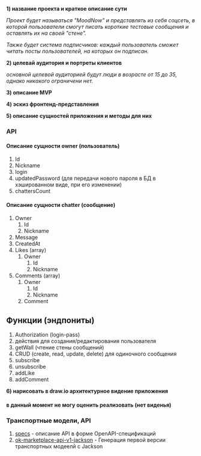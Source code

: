 **1) название проекта и краткое описание сути**

_Проект будет называться "_MoodNow_" и представлять из себя соцсеть, в которой пользователи
смогут писать короткие тестовые сообщения и оставлять их на своей "стене"._

_Также будет система подписчиков: каждый пользователь сможет читать посты пользователей, 
на которых он подписан._

**2) целевай аудитория и портреты клиентов**

_основной целевой аудиторией будут люди в возрасте от 15 до 35, однако никакого ограничени нет._

**3) описание MVP**



**4) эскиз фронтенд-представления**



**5) описание сущностей приложения и методы для них**

### API

#### Описание сущности owner (пользователь)

1. Id
2. Nickname
3. login
4. updatedPassword (для передачи нового пароля в БД в хэшированном виде, при его изменении)
5. chattersCount 


#### Описание сущности chatter (сообщение)

1. Owner
    1. Id
    2. Nickname
2. Message
3. CreatedAt
4. Likes (array)
    1. Owner
        1. Id
        2. Nickname
5. Comments (array)
    1. Owner
        1. Id
        2. Nickname
    2. Comment

## Функции (эндпониты)

1. Authorization (login-pass)
2. действия для создания/редактирования пользователя
3. getWall (чтение стены сообщений)
4. CRUD (create, read, update, delete) для одиночного сообщения
5. subscribe
6. unsubscribe
7. addLike
8. addComment



**6) нарисовать в draw.io архитектурное видение приложения**


#### в данный момент не могу оценить реализовать (нет виденья)


### Транспортные модели, API

1. [specs](specs) - описание API в форме OpenAPI-спецификаций
2. [ok-marketplace-api-v1-jackson](social-moodnow-be/social-moodnow-api-v1-jackson) - Генерация первой версии
   транспортных модеелй с Jackson








